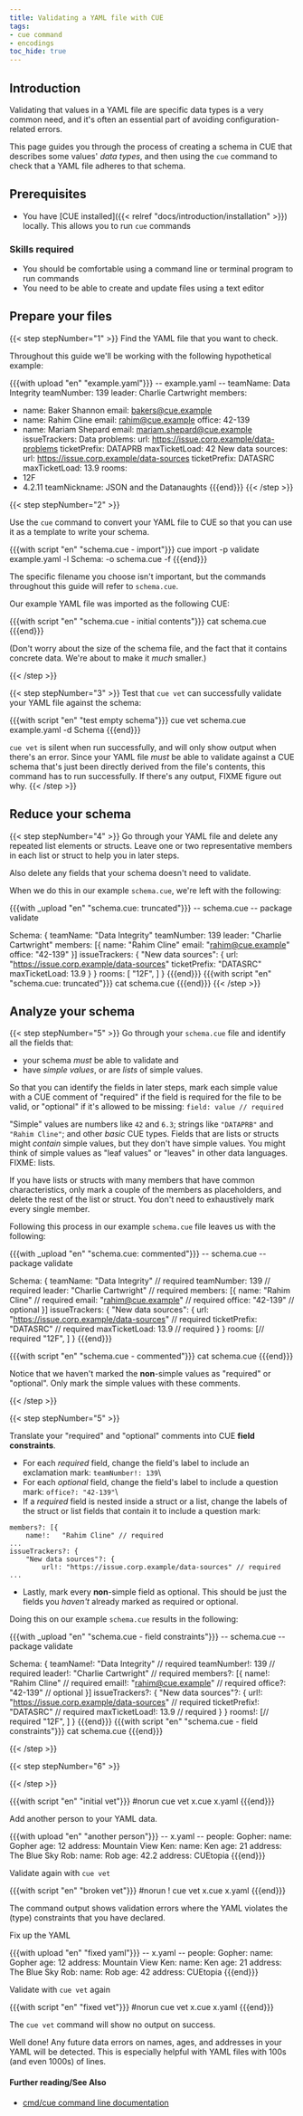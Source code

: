 ```yaml
---
title: Validating a YAML file with CUE 
tags:
- cue command
- encodings
toc_hide: true
---
```


## Introduction

Validating that values in a YAML file are specific data types is a very common
need, and it's often an essential part of avoiding configuration-related
errors.

This page guides you through the process of creating a schema in CUE that
describes some values' *data types*, and then using the `cue` command to check
that a YAML file adheres to that schema.

## Prerequisites

-   You have [CUE installed]({{< relref "docs/introduction/installation" >}})
    locally. This allows you to run `cue` commands

### Skills required

- You should be comfortable using a command line or terminal program to run commands
- You need to be able to create and update files using a text editor

## Prepare your files

{{< step stepNumber="1" >}}
Find the YAML file that you want to check.

Throughout this guide we'll be working with the following hypothetical example:

{{{with upload "en" "example.yaml"}}}
-- example.yaml --
teamName: Data Integrity
teamNumber: 139
leader: Charlie Cartwright
members:
- name: Baker Shannon
  email: bakers@cue.example
- name: Rahim Cline
  email: rahim@cue.example
  office: 42-139
- name: Mariam Shepard
  email: mariam.shepard@cue.example
issueTrackers:
  Data problems:
    url: https://issue.corp.example/data-problems
    ticketPrefix: DATAPRB
    maxTicketLoad: 42
  New data sources:
    url: https://issue.corp.example/data-sources
    ticketPrefix: DATASRC
    maxTicketLoad: 13.9
rooms:
- 12F
- 4.2.11
teamNickname: JSON and the Datanaughts
{{{end}}}
{{< /step >}}

{{< step stepNumber="2" >}}

Use the `cue` command to convert your YAML file to CUE so that you can use it
as a template to write your schema.

{{{with script "en" "schema.cue - import"}}}
cue import -p validate example.yaml -l Schema: -o schema.cue -f
{{{end}}}

The specific filename you choose isn't important, but the commands throughout
this guide will refer to `schema.cue`.

Our example YAML file was imported as the following CUE:

{{{with script "en" "schema.cue - initial contents"}}}
cat schema.cue
{{{end}}}

(Don't worry about the size of the schema file, and the fact that it contains
concrete data. We're about to make it *much* smaller.)

{{< /step >}}

{{< step stepNumber="3" >}}
Test that `cue vet` can successfully validate your YAML file against the schema:

{{{with script "en" "test empty schema"}}}
cue vet schema.cue example.yaml -d Schema
{{{end}}}

`cue vet` is silent when run successfully, and will only show output when
there's an error. Since your YAML file *must* be able to validate against a CUE
schema that's just been directly derived from the file's contents, this command
has to run successfully. If there's any output, FIXME figure out why.
{{< /step >}}

## Reduce your schema

{{< step stepNumber="4" >}}
Go through your YAML file and delete any repeated list elements or structs.
Leave one or two representative members in each list or struct to help you in
later steps.

Also delete any fields that your schema doesn't need to validate.

When we do this in our example `schema.cue`, we're left with the following:

{{{with _upload "en" "schema.cue: truncated"}}}
-- schema.cue --
package validate

Schema: {
	teamName:   "Data Integrity"
	teamNumber: 139
	leader:     "Charlie Cartwright"
	members: [{
		name:   "Rahim Cline"
		email:  "rahim@cue.example"
		office: "42-139"
	}]
	issueTrackers: {
		"New data sources": {
			url:           "https://issue.corp.example/data-sources"
			ticketPrefix:  "DATASRC"
			maxTicketLoad: 13.9
		}
	}
	rooms: [
		"12F",
	]
}
{{{end}}}
{{{with script "en" "schema.cue: truncated"}}}
cat schema.cue
{{{end}}}
{{< /step >}}

## Analyze your schema

{{< step stepNumber="5" >}}
Go through your `schema.cue` file and identify all the fields that:
- your schema *must* be able to validate and
- have *simple values*, or are *lists* of simple values.

So that you can identify the fields in later steps, mark each simple value with
a CUE comment of "required" if the field is required for the file to be valid,
or "optional" if it's allowed to be missing: `field: value // required`

"Simple" values are numbers like `42` and `6.3`; strings like `"DATAPRB"` and
`"Rahim Cline"`; and other *basic* CUE types. Fields that are lists or structs
might *contain* simple values, but they don't have simple values. You might
think of simple values as "leaf values" or "leaves" in other data languages. FIXME: lists.

If you have lists or structs with many members that have common
characteristics, only mark a couple of the members as placeholders, and delete
the rest of the list or struct. You don't need to exhaustively mark every
single member.

Following this process in our example `schema.cue` file leaves us with the following:

{{{with _upload "en" "schema.cue: commented"}}}
-- schema.cue --
package validate

Schema: {
	teamName:   "Data Integrity"     // required
	teamNumber: 139                  // required
	leader:     "Charlie Cartwright" // required
	members: [{
		name:   "Rahim Cline"       // required
		email:  "rahim@cue.example" // required
		office: "42-139"            // optional
	}]
	issueTrackers: {
		"New data sources": {
			url:           "https://issue.corp.example/data-sources" // required
			ticketPrefix:  "DATASRC"                                 // required
			maxTicketLoad: 13.9                                      // required
		}
	}
	rooms: [// required
		"12F",
	]
}
{{{end}}}

{{{with script "en" "schema.cue - commented"}}}
cat schema.cue
{{{end}}}

Notice that we haven't marked the **non**-simple values as "required" or
"optional". Only mark the simple values with these comments.

{{< /step >}}

{{< step stepNumber="5" >}}

Translate your "required" and "optional" comments into CUE **field
constraints**.

- For each *required* field, change the field's label to include an exclamation
  mark: `teamNumber!: 139`\
- For each *optional* field, change the field's label to include a question
  mark: `office?: "42-139"`\
- If a *required* field is nested inside a struct or a list, change the labels
  of the struct or list fields that contain it to include a question mark:

```cue
members?: [{
	name!:   "Rahim Cline" // required
...
issueTrackers?: {
	"New data sources"?: {
		url!: "https://issue.corp.example/data-sources" // required
...
```

- Lastly, mark every **non**-simple field as optional. This should be just the
  fields you *haven't* already marked as required or optional.

Doing this on our example `schema.cue` results in the following:

{{{with _upload "en" "schema.cue - field constraints"}}}
-- schema.cue --
package validate

Schema: {
	teamName!:   "Data Integrity"     // required
	teamNumber!: 139                  // required
	leader!:     "Charlie Cartwright" // required
	members?: [{
		name!:   "Rahim Cline"       // required
		email!:  "rahim@cue.example" // required
		office?: "42-139"            // optional
	}]
	issueTrackers?: {
		"New data sources"?: {
			url!:           "https://issue.corp.example/data-sources" // required
			ticketPrefix!:  "DATASRC"                                 // required
			maxTicketLoad!: 13.9                                      // required
		}
	}
	rooms!: [// required
		"12F",
	]
}
{{{end}}}
{{{with script "en" "schema.cue - field constraints"}}}
cat schema.cue
{{{end}}}

{{< /step >}}

{{< step stepNumber="6" >}}





{{< /step >}}

{{{with script "en" "initial vet"}}}
#norun
cue vet x.cue x.yaml
{{{end}}}


Add another person to your YAML data.

{{{with upload "en" "another person"}}}
-- x.yaml --
people:
  Gopher:
    name: Gopher
    age: 12
    address: Mountain View
  Ken:
    name: Ken
    age: 21
    address: The Blue Sky
  Rob:
    name: Rob
    age: 42.2
    address: CUEtopia
{{{end}}}

Validate again with `cue vet`

{{{with script "en" "broken vet"}}}
#norun
! cue vet x.cue x.yaml
{{{end}}}

The command output shows validation errors where the YAML violates
the (type) constraints that you have declared.

Fix up the YAML

{{{with upload "en" "fixed yaml"}}}
-- x.yaml --
people:
  Gopher:
    name: Gopher
    age: 12
    address: Mountain View
  Ken:
    name: Ken
    age: 21
    address: The Blue Sky
  Rob:
    name: Rob
    age: 42
    address: CUEtopia
{{{end}}}

Validate with `cue vet` again

{{{with script "en" "fixed vet"}}}
#norun
cue vet x.cue x.yaml
{{{end}}}

The `cue vet` command will show no output on success.

Well done! Any future data errors on names, ages, and addresses in your YAML
will be detected. This is especially helpful with YAML files
with 100s (and even 1000s) of lines.

#### Further reading/See Also

- [cmd/cue command line documentation](https://cue.googlesource.com/cue/+/refs/tags/v0.2.0/doc/cmd/cue.md)

